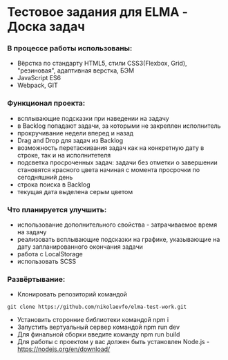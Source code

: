 # Тестовое задания для ELMA - Доска задач

### В процессе работы использованы:

- Вёрстка по стандарту HTML5, стили CSS3(Flexbox, Grid), "резиновая", адаптивная верстка, БЭМ
- JavaScript ES6
- Webpack, GIT

### Функционал проекта:

- всплывающие подсказки при наведении на задачу
- в Backlog попадают задачи, за которыми не закреплен исполнитель
- прокручивание недели вперед и назад
- Drag and Drop для задач из Backlog
- возможность перетаскивания задач как на конкретную дату в строке, так и на исполнитетеля
- подсветка просроченных задач: задачи без отметки о завершении становятся красного цвета начиная с момента просрочки по сегодняшний день
- строка поиска в Backlog
- текущая дата выделена серым цветом

### Что планируется улучшить:

- использование дополнительного свойства - затрачиваемое время на задачу
- реализовать всплывающие подсказки на графике, указывающие на дату запланированного окончания задачи
- работа с LocalStorage
- использовать SCSS

### Развёртывание:

- Клонировать репозиторий командой

```
git clone https://github.com/nikolaevfo/elma-test-work.git
```

- Установить сторонние библиотеки командой npm i
- Запустить вертуальный сервер командой npm run dev
- Для финальной сборки введите команду npm run build
- Для работы с проектом у вас должен быть установлен Node.js - https://nodejs.org/en/download/
